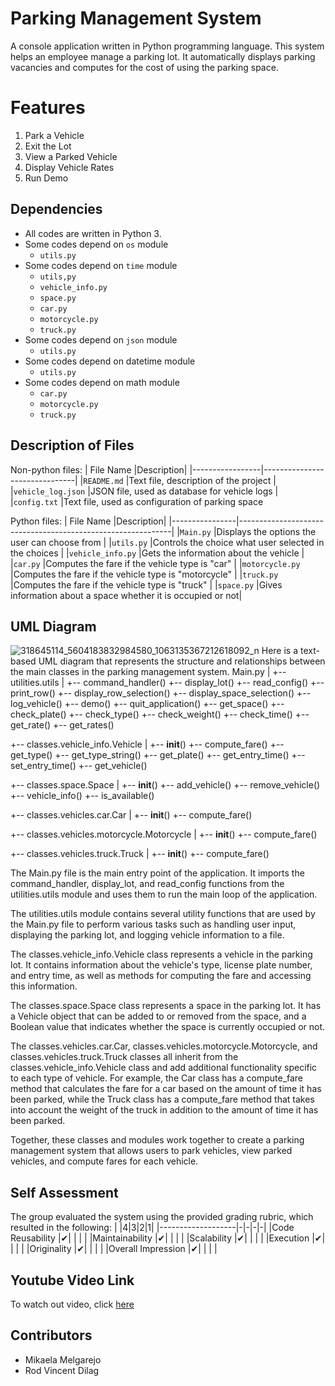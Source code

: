 # Parking Management System
A console application written in Python programming language. This system helps an employee manage a parking lot. It automatically displays parking vacancies and computes for the cost of using the parking space. 


# Features
1. Park a Vehicle
2. Exit the Lot
3. View a Parked Vehicle
4. Display Vehicle Rates
5. Run Demo


## Dependencies
 - All codes are written in Python 3.
 - Some codes depend on `os` module
	- `utils.py`  
 - Some codes depend on `time` module
	 - `utils,py`
	 - `vehicle_info.py`
	 - `space.py`
	 - `car.py`
	 - `motorcycle.py`
	 - `truck.py`
 - Some codes depend on `json` module
	 - `utils.py`
 - Some codes depend on datetime module
	 - `utils.py`
 - Some codes depend on math module
	 - `car.py`
	 - `motorcycle.py`
	 - `truck.py`

## Description of Files

Non-python files:
|      File Name  |Description|
|-----------------|-------------------------------|
|`README.md`   	  |Text file, description of the project            |
|`vehicle_log.json` |JSON file, used as database for vehicle logs            |
|`config.txt`       |Text file, used as configuration of parking space

Python files:
|     File Name  |Description|
|----------------|-------------------------------------------------------------|
|`Main.py`   	 |Displays the options the user can choose from         	   |
|`utils.py` 	 	|Controls the choice what user selected in the choices 	   |
|`vehicle_info.py` |Gets the information about the vehicle				 	   |
|`car.py`			 |Computes the fare if the vehicle type is "car"				   |
|`motorcycle.py`	 |Computes the fare if the vehicle type is "motorcycle"		   |
|`truck.py`		 |Computes the fare if the vehicle type is "truck"			   |
|`space.py`		 |Gives information about a space whether it is occupied or not|

## UML Diagram
![318645114_5604183832984580_1063135367212618092_n](https://user-images.githubusercontent.com/114204913/206947287-c0c2de0f-5637-4392-99a6-a18a662cb04c.png)
Here is a text-based UML diagram that represents the structure and relationships between the main classes in the parking management system. 
Main.py
|
+-- utilities.utils
    |
    +-- command_handler()
    +-- display_lot()
    +-- read_config()
    +-- print_row()
    +-- display_row_selection()
    +-- display_space_selection()
    +-- log_vehicle()
    +-- demo()
    +-- quit_application()
    +-- get_space()
    +-- check_plate()
    +-- check_type()
    +-- check_weight()
    +-- check_time()
    +-- get_rate()
    +-- get_rates()

+-- classes.vehicle_info.Vehicle
    |
    +-- __init__()
    +-- compute_fare()
    +-- get_type()
    +-- get_type_string()
    +-- get_plate()
    +-- get_entry_time()
    +-- set_entry_time()
    +-- get_vehicle()

+-- classes.space.Space
    |
    +-- __init__()
    +-- add_vehicle()
    +-- remove_vehicle()
    +-- vehicle_info()
    +-- is_available()

+-- classes.vehicles.car.Car
    |
    +-- __init__()
    +-- compute_fare()

+-- classes.vehicles.motorcycle.Motorcycle
    |
    +-- __init__()
    +-- compute_fare()

+-- classes.vehicles.truck.Truck
    |
    +-- __init__()
    +-- compute_fare()
    
The Main.py file is the main entry point of the application. It imports the command_handler, 
display_lot, and read_config functions from the utilities.utils module and uses them to run 
the main loop of the application.

The utilities.utils module contains several utility functions that are used by the Main.py file 
to perform various tasks such as handling user input, displaying the parking lot, and logging 
vehicle information to a file.

The classes.vehicle_info.Vehicle class represents a vehicle in the parking lot. It contains 
information about the vehicle's type, license plate number, and entry time, as well as methods 
for computing the fare and accessing this information.

The classes.space.Space class represents a space in the parking lot. It has a Vehicle object 
that can be added to or removed from the space, and a Boolean value that indicates whether the 
space is currently occupied or not.

The classes.vehicles.car.Car, classes.vehicles.motorcycle.Motorcycle, and 
classes.vehicles.truck.Truck classes all inherit from the classes.vehicle_info.Vehicle class 
and add additional functionality specific to each type of vehicle. For example, the Car class 
has a compute_fare method that calculates the fare for a car based on the amount of time it has 
been parked, while the Truck class has a compute_fare method that takes into account the weight 
of the truck in addition to the amount of time it has been parked.

Together, these classes and modules work together to create a parking management system that 
allows users to park vehicles, view parked vehicles, and compute fares for each vehicle.


## Self Assessment
The group evaluated the system using the provided grading rubric, which resulted in the following:
|       			|4|3|2|1|
|-------------------|-|-|-|-|
|Code Reusability 	|✔| | | |
|Maintainability	|✔| | | |
|Scalability		|✔| | | |
|Execution		|✔| | | | 
|Originality	 	|✔| | | |
|Overall Impression	|✔| | | |
## Youtube Video Link
To watch out video, click [here]()

## Contributors

 - Mikaela Melgarejo
 - Rod Vincent Dilag

